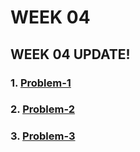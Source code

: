 # WEEK 04
## WEEK 04 UPDATE!

### 1. [Problem-1](01-Problem-1.py)
### 2. [Problem-2](02-Problem-2.py)
### 3. [Problem-3](03-Problem-3.py)